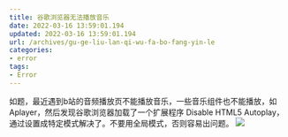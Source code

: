 ```yaml
---
title: 谷歌浏览器无法播放音乐
date: 2022-03-16 13:59:01.194
updated: 2022-03-16 13:59:01.194
url: /archives/gu-ge-liu-lan-qi-wu-fa-bo-fang-yin-le
categories: 
- error
tags: 
- Error
---
```


如题，最近遇到b站的音频播放页不能播放音乐，一些音乐组件也不能播放，如Aplayer，然后发现谷歌浏览器加载了一个扩展程序 Disable HTML5 Autoplay，通过设置成特定模式解决了。不要用全局模式，否则容易出问题。
![](https://halo-1310118673.cos.ap-singapore.myqcloud.com/halo/blog/cannot-music.png)
